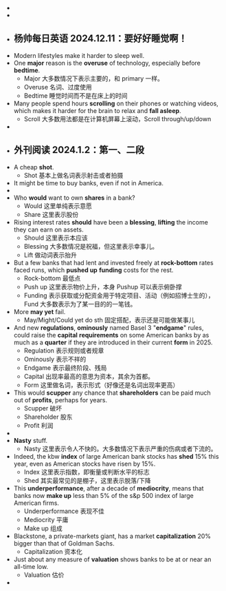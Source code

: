 -
-
- ## 杨帅每日英语 2024.12.11：要好好睡觉啊！
- Modern lifestyles make it harder to sleep well.
- One **major** reason is the **overuse** of technology, especially before **bedtime**.
	- Major 大多数情况下表示主要的，和 primary 一样。
	- Overuse 名词、过度使用
	- Bedtime 睡觉时间而不是在床上的时间
- Many people spend hours **scrolling** on their phones or watching videos, which makes it harder for the brain to relax and **fall asleep**.
	- Scroll 大多数用法都是在计算机屏幕上滚动，Scroll through/up/down
-
- ## 外刊阅读 2024.1.2：第一、二段
- A cheap **shot**.
	- Shot 基本上做名词表示射击或者拍摄
- It might be time to buy banks, even if not in America.
-
- Who **would** want to own **shares** in a bank?
	- Would 这里单纯表示意愿
	- Share 这里表示股份
- Rising interest rates **should** have been a **blessing**, **lifting** the income they can earn on assets.
	- Should 这里表示本应该
	- Blessing 大多数情况是祝福，但这里表示幸事儿。
	- Lift 做动词表示抬升
- But a few banks that had lent and invested freely at **rock-bottom** rates faced runs, which **pushed up** **funding** costs for the rest.
	- Rock-bottom 最低点
	- Push up 这里表示物价上升，本身 Pushup 可以表示俯卧撑
	- Funding 表示获取或分配资金用于特定项目、活动（例如招博士生的），Fund 大多数表示为了某一目的的一笔钱。
- More **may yet** fail.
	- May/Might/Could yet do sth 固定搭配，表示还是可能做某事儿
- And new **regulations**, **ominously** named Basel 3 "**endgame**" rules, could raise the **capital** **requirements** on some American banks by as much as a **quarter** if they are introduced in their current **form** in 2025.
	- Regulation 表示规则或者规章
	- Ominously 表示不祥的
	- Endgame 表示最终阶段、残局
	- Capital 出现率最高的意思为资本，其余为首都。
	- Form 这里做名词，表示形式（好像还是名词出现率更高）
- This would **scupper** any chance that **shareholders** can be paid much out of **profits**, perhaps for years.
	- Scupper 破坏
	- Shareholder 股东
	- Profit 利润
-
- **Nasty** stuff.
	- Nasty 这里表示令人不快的。大多数情况下表示严重的伤病或者下流的。
- Indeed, the kbw **index** of large American bank stocks has **shed** 15% this year, even as American stocks have risen by 15%.
	- Index 这里表示指数，即衡量或判断水平的标志
	- Shed 其实最常见的是棚子，这里表示脱落/下降
- This **underperformance**, after a decade of **mediocrity**, means that banks now **make up** less than 5% of the s&p 500 index of large American firms.
	- Underperformance 表现不佳
	- Mediocrity 平庸
	- Make up 组成
- Blackstone, a private-markets giant, has a market **capitalization** 20% bigger than that of Goldman Sachs.
	- Capitalization 资本化
- Just about any measure of **valuation** shows banks to be at or near an all-time low.
	- Valuation 估价
-